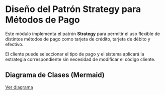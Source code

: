 # Diseño del Patrón Strategy para Métodos de Pago

Este módulo implementa el patrón **Strategy** para permitir el uso flexible de distintos métodos de pago como tarjeta de crédito, tarjeta de débito y efectivo.

El cliente puede seleccionar el tipo de pago y el sistema aplicará la estrategia correspondiente sin necesidad de modificar el código cliente.

## Diagrama de Clases (Mermaid)

[Ver diagrama](mermaid.md)
